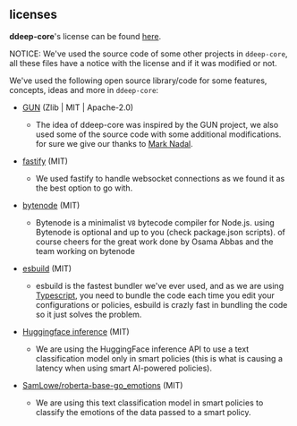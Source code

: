 ## licenses

**ddeep-core**'s license can be found [here](https://github.com/kais-radwan/ddeep-core/blob/main/LICENSE).

NOTICE: We've used the source code of some other projects in `ddeep-core`, all these files have a notice with the license and if it was modified or not.

We've used the following open source library/code for some features, concepts, ideas and more in `ddeep-core`:

- [GUN](https://github.com/amark/gun/blob/master/LICENSE.md) (Zlib | MIT | Apache-2.0)
    - The idea of ddeep-core was inspired by the GUN project, we also used some of the source code with some additional modifications. for sure we give our thanks to [Mark Nadal](https://github.com/amark).

- [fastify](https://github.com/fastify/fastify) (MIT)
    - We used fastify to handle websocket connections as we found it as the best option to go with.

- [bytenode](https://github.com/bytenode/bytenode/blob/master/LICENSE) (MIT)
    - Bytenode is a minimalist `V8` bytecode compiler for Node.js. using Bytenode is optional and up to you (check package.json scripts). of course cheers for the great work done by Osama Abbas and the team working on bytenode

- [esbuild](https://github.com/evanw/esbuild/blob/main/LICENSE.md) (MIT)
    - esbuild is the fastest bundler we've ever used, and as we are using [Typescript](https://github.com/microsoft/TypeScript), you need to bundle the code each time you edit your configurations or policies, esbuild is crazly fast in bundling the code so it just solves the problem.

- [Huggingface inference](https://github.com/huggingface/huggingface.js/blob/main/LICENSE) (MIT)
    - We are using the HuggingFace inference API to use a text classification model only in smart policies (this is what is causing a latency when using smart AI-powered policies).


- [SamLowe/roberta-base-go_emotions](https://huggingface.co/SamLowe/roberta-base-go_emotions) (MIT)
    - We are using this text classification model in smart policies to classify the emotions of the data passed to a smart policy.
